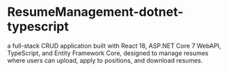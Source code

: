 # ResumeManagement-dotnet-typescript
a full-stack CRUD application built with React 18, ASP.NET Core 7 WebAPI, TypeScript, and Entity Framework Core, designed to manage resumes where users can upload, apply to positions, and download resumes. 

